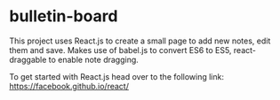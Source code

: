 # bulletin-board
This project uses React.js to create a small page to add new notes, edit them and save.
Makes use of babel.js to convert ES6 to ES5, react-draggable to enable note dragging.

To get started with React.js head over to the following link:
https://facebook.github.io/react/
